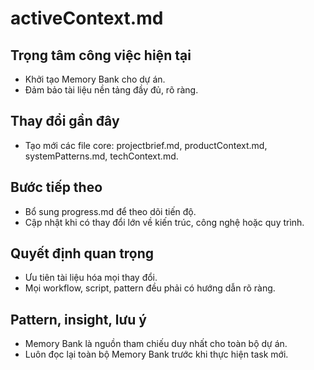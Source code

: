 # activeContext.md

## Trọng tâm công việc hiện tại
- Khởi tạo Memory Bank cho dự án.
- Đảm bảo tài liệu nền tảng đầy đủ, rõ ràng.

## Thay đổi gần đây
- Tạo mới các file core: projectbrief.md, productContext.md, systemPatterns.md, techContext.md.

## Bước tiếp theo
- Bổ sung progress.md để theo dõi tiến độ.
- Cập nhật khi có thay đổi lớn về kiến trúc, công nghệ hoặc quy trình.

## Quyết định quan trọng
- Ưu tiên tài liệu hóa mọi thay đổi.
- Mọi workflow, script, pattern đều phải có hướng dẫn rõ ràng.

## Pattern, insight, lưu ý
- Memory Bank là nguồn tham chiếu duy nhất cho toàn bộ dự án.
- Luôn đọc lại toàn bộ Memory Bank trước khi thực hiện task mới. 
